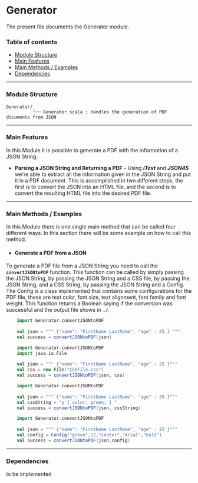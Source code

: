 # Generator

The present file documents the Generator module.
<br/>

### Table of contents ###

* [Module Structure](#module-structure)
* [Main Features](#main-features)
* [Main Methods / Examples](#main-methods-/-examples)
* [Dependencies](#dependencies)
 
 
---
  
### Module Structure ### 
  
   ```
   Generator/
             └── Generator.scala ; Handles the generation of PDF documents from JSON
   ``` 
   
---

### Main Features ### 

In this Module it is possible to generate a PDF with the information of a JSON String.

* **Parsing a JSON String and Returning a PDF** - Using **_iText_** and **_JSON4S_** we're able
to extract all the information given in the JSON String and put it in a PDF document. This is accomplished in
two different steps, the first is to convert the JSON into an HTML file, and the second is to convert the 
resulting HTML file into the desired PDF file.
 
---

### Main Methods / Examples ###

In this Module there is one single main method that can be called four different ways. In this section 
there will be some example on how to call this method.

* #### Generate a PDF from a JSON ####

To generate a PDF file from a JSON String you need to call the **`convertJSONtoPDF`** function. This function can
be called by simply passing the JSON String, by passing the JSON String and a CSS file, by passing the JSON 
String, and a CSS String, by passing the JSON String and a Config. The Config is a class implemented that 
contains some configurations for the PDF file, these are text color, font size, text alignment, font family
and font weight. This function returns a Boolean saying if the conversion was successful and the output file 
shows in **`./`**.
 
```scala
    import Generator.convertJSONtoPDF
    
    val json = """ {"name": "FirstName LastName", "age" : 25 } """
    val success = convertJSONtoPDF(json)
```

```scala
    import Generator.convertJSONtoPDF
    import java.io.File
    
    val json = """ {"name": "FirstName LastName", "age" : 25 }"""
    val css = new File("CSSFile.css")
    val success = convertJSONtoPDF(json, css)
```

```scala
    import Generator.convertJSONtoPDF
   
    val json = """ {"name": "FirstName LastName", "age" : 25 }"""
    val cssString = "p { color: green; } "
    val success = convertJSONtoPDF(json, cssString)
```

```scala
    import Generator.convertJSONtoPDF
    
    val json = """ {"name": "FirstName LastName", "age" : 25 }"""
    val config = Config("green",12,"center","Arial","bold")
    val success = convertJSONtoPDF(json,config)
```

---

### Dependencies ### 

to be implemented 
 
